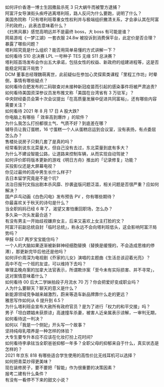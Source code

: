 如何评价香港一博士生因撒盐杀死 3 只大蜗牛而被警方逮捕？  
阿富汗女导演街头疾呼逃离塔利班，路人反问为什么要跑，说明了什么？  
美国务院称「只有塔利班尊重女性权利并与极端组织撇清关系，才会承认其在阿富汗的政府」，此表态意味着什么？  
《扫黑风暴》感觉高明远并不是最终 boss，大 boss 有可能是谁？  
网易游戏《一梦江湖》一套衣服 24.8w 被投诉到消费保平台，此定价是否合理？暴露了哪些问题？  
塔利班究竟是什么组织？能否用简单易懂的方式讲解一下？  
如何看待 S10 总决赛 LPL 一号种子 TES 无缘 S11 总决赛？  
塔利班首场发布会作出五大承诺，包括女性的权益、新政府的组建进程等，这是否能稳定阿富汗局势？  
DCM 董事总经理魏萌离世，此前疑似在参加心灵探索类课程「里程工作坊」时晕倒，事情有哪些疑点？  
如何看待合肥发布的二码联查对未接种新冠疫苗而引起的感染事件将被严肃追责?  
如何看待美国资深参议员发布推文称「美国在台湾省有 3 万驻军」？  
中央财经委员会第十次会议提出「在高质量发展中促进共同富裕」，还有哪些内容需要关注？  
如何看待 2021 年 8 月 17 日 A 股大跌?  
你电脑上有哪些「 效率高到爆炸 」的软件？  
为什么我怎么打扮都很土气、气质不好？到底差在哪？  
辅导员让我订蛋糕，16 寸蛋糕一个人从蛋糕店运到会议室，没有表扬，有点委屈怎么办？  
售楼处说房子只剩几套了是真的吗？  
经常看到说东北菜量大，但自己没有去过，东北菜量到底有多大？  
为什么不建设智能公路，让道路来控制车辆，从而实现自动驾驶？  
如何评价即将版本更新的游戏《明日方舟》推出的「记录修复」功能？  
买投影仪还是大屏幕电视？  
你见过最帅的高中男生长什么样子?  
去日本留学究竟是不是个坑?  
法治日报刊文指出剧本杀风靡、抄袭盗版问题泛滥，相关问题是否很严重？应如何解决？  
国产乒乓动画《白色闪电》发布预告 PV ，你有哪些期待？  
你最喜欢关于秋天的诗句是什么？  
当全职妈妈已经 6 年了，渴望又害怕重回职场，怎么办？  
多久染一次头发最合适？  
有没有男主一开始歧视嫌弃女主，后来又喜欢上女主打脸的文？  
阿富汗前副总统自封「临时总统」，称永远不会向塔利班低头，这会影响阿富汗局势吗？  
甲醛 0.07 两岁宝宝能住吗？  
一个人的大脑如果逐渐被新鲜神经细胞替换（替换是缓慢的，不会造成思维的停滞），那更新完毕后他还是他吗？  
如何评价周深为电视剧《乔家的儿女》演唱的主题曲《生活总该迎着光亮》？  
高中不在一个班的友谊，可以维持下去吗？  
审理孟晚舟案的加拿大法官表示，所谓欺诈案「至今未有实际损害、并不寻常」，这对案情意味着什么？  
如何看待 00 后大二学妹拍段子月流水 70 万？你会把爱好变成职业吗？  
人为什么要聊天？聊天的意义是什么？  
新能源领域竞争越来越激烈，蔚来等造车新品牌靠什么走的更远？  
雅思写作如何从 6 提升到 6.5？  
为什么塔利班会宣布大赦所有政府官员？是为了进行「权力的和平交接」吗？  
男子「坦白嫖娼未获原谅」高速撞车杀妻，被害人近亲属表示谅解，一审判无期，如何看待这一判决？  
如何以「我是一个侧妃」开头写一个故事？  
坚持纯母乳喂养是一种怎样的体验？  
大专生要专升本应不应该在化妆打扮上花时间?  
如何看待李承铉当全职爸爸抑郁一年多？全职父母的抑郁来自于什么，真实状态是怎样的？  
2021 年京东 818 有哪些适合学生使用的高性价比无线耳机可以选择？  
如何把青菜炒得更美味？  
现在装修房子，要不要把「智能」作为很重要的决策因素？  
报考二建有什么条件？  
有没有一看停不下来的甜文小说？  
